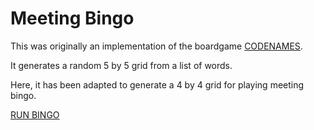 # Meeting Bingo

This was originally an implementation of the boardgame [CODENAMES](https://boardgamegeek.com/boardgame/178900/codenames).

It generates a random 5 by 5 grid from a list of words.

Here, it has been adapted to generate a 4 by 4 grid for playing meeting bingo.

[RUN BINGO](https://moexmen.github.io/meeting-bingo/)

